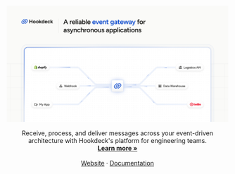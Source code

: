 <p align="center">
  <a href="https://hookdeck.com?ref=github-readme">
   <img src="hookdeck.png" alt="Hookdeck - A reliable event gateway for asynchronous applications">
  </a>

  <p align="center">
    Receive, process, and deliver messages across your event-driven architecture with Hookdeck's platform for engineering teams.
    <br />
    <a href="https://hookdeck.com?ref=github-readme"><strong>Learn more »</strong></a>
    <br />
    <br />
    <a href="https://hookdeck.com?ref=github-readme">Website</a>
    ·
    <a href="https://hookdeck.com/docs?ref=github-readme">Documentation</a>
  </p>
</p>
